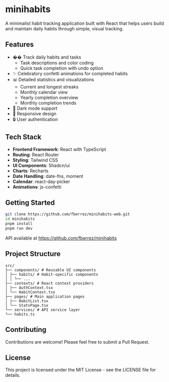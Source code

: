 # minihabits

A minimalist habit tracking application built with React that helps users build and maintain daily habits through simple, visual tracking.

## Features

- �� Track daily habits and tasks
  - Task descriptions and color coding
  - Quick task completion with undo option
- ✨ Celebratory confetti animations for completed habits
- 📊 Detailed statistics and visualizations
  - Current and longest streaks
  - Monthly calendar view
  - Yearly completion overview
  - Monthly completion trends
- 🌙 Dark mode support
- 📱 Responsive design
- 🔒 User authentication

## Tech Stack

- **Frontend Framework**: React with TypeScript
- **Routing**: React Router
- **Styling**: Tailwind CSS
- **UI Components**: Shadcn/ui
- **Charts**: Recharts
- **Date Handling**: date-fns, moment
- **Calendar**: react-day-picker
- **Animations**: js-confetti

## Getting Started

```bash
git clone https://github.com/fberrez/minihabits-web.git
cd minihabits
pnpm install
pnpm run dev
```

API available at https://github.com/fberrez/minihabits

## Project Structure

```
src/
├── components/ # Reusable UI components
│ ├── habits/ # Habit-specific components
│ │ └── ...
├── contexts/ # React context providers
│ ├── AuthContext.tsx
│ └── HabitContext.tsx
├── pages/ # Main application pages
│ ├── HabitList.tsx
│ └── StatsPage.tsx
└── services/ # API service layer
└── habits.ts
```

## Contributing

Contributions are welcome! Please feel free to submit a Pull Request.

## License

This project is licensed under the MIT License - see the LICENSE file for details.